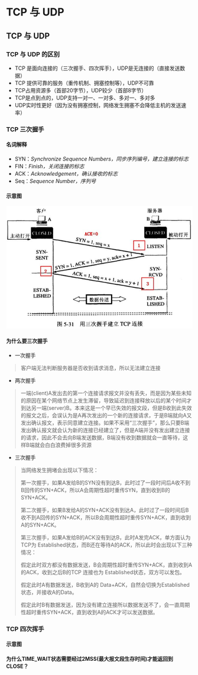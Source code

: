 # TCP 与 UDP

## TCP 与 UDP

### TCP 与 UDP 的区别

* TCP 是面向连接的（三次握手、四次挥手），UDP是无连接的（直接发送数据）
* TCP 提供可靠的服务（重传机制、拥塞控制等），UDP不可靠
* TCP占用资源多（首部20字节），UDP较少（首部8字节）
* TCP是点到点的，UDP支持一对一、一对多、多对一、多对多
* UDP实时性更好（因为没有拥塞控制，网络发生拥塞不会降低主机的发送速率）

### TCP 三次握手

#### 名词解释

* SYN：_Synchronize Sequence Numbers，同步序列编号，建立连接的标志_
* FIN：_Finish，关闭连接的标志_
* ACK：_Acknowledgement，确认接收的标志_
* Seq：_Sequence Number，序列号_

#### 示意图

![TCP &#x4E09;&#x6B21;&#x63E1;&#x624B;](../.gitbook/assets/san-ci-wo-shou.png)

#### 为什么要三次握手

* 一次握手

> 客户端无法判断服务器是否收到请求消息，所以无法建立连接

* 两次握手

> 一端\(client\)A发出去的第一个连接请求报文并没有丢失，而是因为某些未知的原因在某个网络节点上发生滞留，导致延迟到连接释放以后的某个时间才到达另一端\(server\)B。本来这是一个早已失效的报文段，但是B收到此失效的报文之后，会误认为是A再次发出的一个新的连接请求，于是B端就向A又发出确认报文，表示同意建立连接。如果不采用“三次握手”，那么只要B端发出确认报文就会认为新的连接已经建立了，但是A端并没有发出建立连接的请求，因此不会去向B端发送数据，B端没有收到数据就会一直等待，这样B端就会白白浪费掉很多资源

* 三次握手

> 当网络发生拥堵会出现以下情况：
>
> 第一次握手，如果A发给B的SYN没有到达B，此时过了一段时间后A收不到B回传的SYN+ACK，所以A会周期性超时重传SYN，直到收到B的SYN+ACK。
>
> 第二次握手，如果B发给A的SYN+ACK没有到达A，此时过了一段时间后B收不到A回传的SYN+ACK，所以B会周期性超时重传SYN+ACK，直到收到A的SYN+ACK。
>
> 第三次握手，如果A发给B的ACK没有到达B，此时A发完ACK，单方面认为TCP为 Established状态，而B还在等待A的ACK，所以此时会出现以下三种情况：
>
> 假定此时双方都没有数据发送，B会周期性超时重传SYN+ACK，直到收到A的ACK，收到之后B的TCP 连接也为 Established状态，双方可以发包。
>
> 假定此时A有数据发送，B收到A的 Data+ACK，自然会切换为Established 状态，并接收A的Data。
>
> 假定此时B有数据发送，因为没有建立连接所以数据发送不了，会一直周期性超时重传SYN+ACK，直到收到A的ACK才可以发送数据。

### TCP 四次挥手

#### 示意图

#### 为什么TIME\_WAIT状态需要经过2MSS\(最大报文段生存时间\)才能返回到CLOSE？





